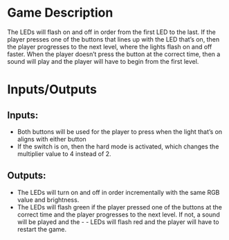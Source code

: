 # Game Description
The LEDs will flash on and off in order from the first LED to the last. If the player presses one of the buttons that lines up with the LED that’s on, then the player progresses to the next level, where the lights flash on and off faster. When the player doesn’t press the button at the correct time, then a sound will play and the player will have to begin from the first level.

# Inputs/Outputs
## Inputs:
- Both buttons will be used for the player to press when the light that’s on aligns with either button
- If the switch is on, then the hard mode is activated, which changes the multiplier value to 4 instead of 2.
## Outputs:
- The LEDs will turn on and off in order incrementally with the same RGB value and brightness.
- The LEDs will flash green if the player pressed one of the buttons at the correct time and the player progresses to the next level. If not, a sound will be played and the - - LEDs will flash red and the player will have to restart the game.
